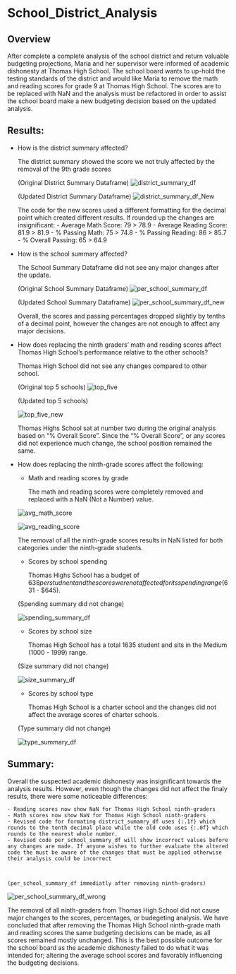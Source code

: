 # School_District_Analysis
## Overview 
After complete a complete analysis of the school district and return valuable budgeting projections, Maria and her supervisor were informed of academic dishonesty at Thomas High School. The school board wants to up-hold the testing standards of the district and would like Maria to remove the math and reading scores for grade 9 at Thomas High School. The scores are to be replaced with NaN and the analysis must be refactored in order to assist the school board make a new budgeting decision based on the updated analysis.

## Results:

- How is the district summary affected?

	The district summary showed the score we not truly affected by the removal of the 9th grade scores
	
	(Original District Summary Dataframe)
	![district_summary_df](https://github.com/JoseEspinosaTello/School_District_Analysis/blob/main/Resources/district_summary_df.png)
	
	(Updated District Summary Dataframe)
	![district_summary_df_New](https://github.com/JoseEspinosaTello/School_District_Analysis/blob/main/Resources/district_summary_df_new.png)

	The code for the new scores used a different formatting for the decimal point which created different results. If rounded up the changes are insignificant:
		- Average Math Score: 79 > 78.9
		- Average Reading Score: 81.9 > 81.9
		- % Passing Math: 75 > 74.8
		- % Passing Reading: 86 > 85.7
		- % Overall Passing: 65 > 64.9

- How is the school summary affected?

	The School Summary Dataframe did not see any major changes after the update.

	(Original School Summary Dataframe)
	![per_school_summary_df](https://github.com/JoseEspinosaTello/School_District_Analysis/blob/main/Resources/per_school_summary_df.png)

	(Updated School Summary Dataframe)
	![per_school_summary_df_new](https://github.com/JoseEspinosaTello/School_District_Analysis/blob/main/Resources/per_school_summary_df_new.png)

	Overall, the scores and passing percentages dropped slightly by tenths of a decimal point, however the changes are not enough to affect any major decisions.


- How does replacing the ninth graders’ math and reading scores affect Thomas High School’s performance relative to the other schools?

	Thomas High School did not see any changes compared to other school.

	(Original top 5 schools)
	![top_five](https://github.com/JoseEspinosaTello/School_District_Analysis/blob/main/Resources/top_five.png)

	(Updated top 5 schools)

	![top_five_new](https://github.com/JoseEspinosaTello/School_District_Analysis/blob/main/Resources/top_five_new.png)

	Thomas Highs School sat at number two during the original analysis based on “% Overall Score”. Since the “% Overall Score”, or any scores did not experience much change, the school position remained the same.

- How does replacing the ninth-grade scores affect the following:
	- Math and reading scores by grade

		The math and reading scores were completely removed and replaced with a NaN (Not a Number) value.

	![avg_math_score](https://github.com/JoseEspinosaTello/School_District_Analysis/blob/main/Resources/avg_math_score.png)

	![avg_reading_score](https://github.com/JoseEspinosaTello/School_District_Analysis/blob/main/Resources/avg_reading_score.png)

		
	The removal of all the ninth-grade scores results in NaN listed for both categories under the ninth-grade students.
		
		
	- Scores by school spending

		Thomas Highs School has a budget of $638 per studnent and the scores were not affected for its spending range ($631 - $645).

	(Spending summary did not change)

	![spending_summary_df](https://github.com/JoseEspinosaTello/School_District_Analysis/blob/main/Resources/spending_summary_df.png)

	
	- Scores by school size

		Thomas High School has a total 1635 student and sits in the Medium (1000 - 1999) range.

	(Size summary did not change)

	![size_summary_df](https://github.com/JoseEspinosaTello/School_District_Analysis/blob/main/Resources/size_summary_df.png)

		
	- Scores by school type

		Thomas High School is a charter school and the changes did not affect the average scores of charter schools.

	

	(Type summary did not change)

	![type_summary_df](https://github.com/JoseEspinosaTello/School_District_Analysis/blob/main/Resources/type_summary_df.png)


## Summary:

Overall the suspected academic dishonesty was insignificant towards the analysis results. However, even though the changes did not affect the finaly results, there were some noticeable differences:


	- Reading scores now show NaN for Thomas High School ninth-graders
	- Math scores now show NaN for Thomas High School ninth-graders
	- Revised code for formating district_sumamry_df uses {:.1f} which rounds to the tenth decimal place while the old code uses {:.0f} which rounds to the nearest whole number.
	- Revised code per_school_summary_df will show incorrect values before any changes are made. If anyone wishes to further evaluate the altered code the must be aware of the changes that must be applied otherwise their analysis could be incorrect



	(per_school_summary_df immediatly after removing ninth-graders)

![per_school_summary_df_wrong](https://github.com/JoseEspinosaTello/School_District_Analysis/blob/main/Resources/per_school_summary_df_wrong.png)


 The removal of all ninth-graders from Thomas High School did not cause major changes to the scores, percentages, or budegeting analysis. We have concluded that after removing the Thomas High School ninth-grade math and reading scores the same budgeting decisions can be made, as all scores remained mostly unchanged. This is the best possible outcome for the school board as the academic dishonesty failed to do what it was intended for; altering the average school scores and favorably influencing the budgeting decisions.
